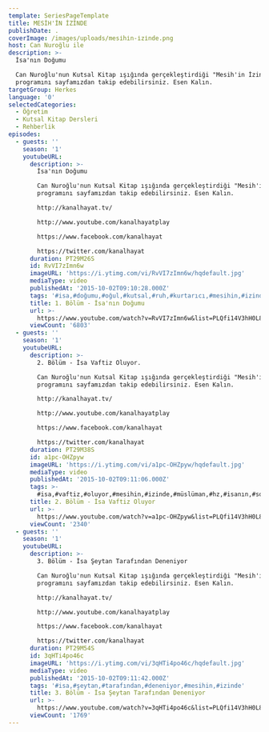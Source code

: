 ```yaml
---
template: SeriesPageTemplate
title: MESİH'İN İZİNDE
publishDate: .
coverImage: /images/uploads/mesi̇hi̇n-i̇zi̇nde.png
host: Can Nuroğlu ile
description: >-
  İsa'nın Doğumu

  Can Nuroğlu'nun Kutsal Kitap ışığında gerçekleştirdiği "Mesih'in İzinde"
  programını sayfamızdan takip edebilirsiniz. Esen Kalın.
targetGroup: Herkes
language: '0'
selectedCategories:
  - Öğretim
  - Kutsal Kitap Dersleri
  - Rehberlik
episodes:
  - guests: ''
    season: '1'
    youtubeURL:
      description: >-
        İsa'nın Doğumu

        Can Nuroğlu'nun Kutsal Kitap ışığında gerçekleştirdiği "Mesih'in İzinde"
        programını sayfamızdan takip edebilirsiniz. Esen Kalın.

        http://kanalhayat.tv/

        http://www.youtube.com/kanalhayatplay

        https://www.facebook.com/kanalhayat

        https://twitter.com/kanalhayat
      duration: PT29M26S
      id: RvVI7zImn6w
      imageURL: 'https://i.ytimg.com/vi/RvVI7zImn6w/hqdefault.jpg'
      mediaType: video
      publishedAt: '2015-10-02T09:10:28.000Z'
      tags: '#isa,#doğumu,#oğul,#kutsal,#ruh,#kurtarıcı,#mesihin,#izinde'
      title: 1. Bölüm - İsa'nın Doğumu
      url: >-
        https://www.youtube.com/watch?v=RvVI7zImn6w&list=PLQfi14V3hH0L8DIdDvJOcJHHsYXnwguro&index=2&t=0s
      viewCount: '6803'
  - guests: ''
    season: '1'
    youtubeURL:
      description: >-
        2. Bölüm - İsa Vaftiz Oluyor.

        Can Nuroğlu'nun Kutsal Kitap ışığında gerçekleştirdiği "Mesih'in İzinde"
        programını sayfamızdan takip edebilirsiniz. Esen Kalın.

        http://kanalhayat.tv/

        http://www.youtube.com/kanalhayatplay

        https://www.facebook.com/kanalhayat

        https://twitter.com/kanalhayat
      duration: PT29M38S
      id: a1pc-OHZpyw
      imageURL: 'https://i.ytimg.com/vi/a1pc-OHZpyw/hqdefault.jpg'
      mediaType: video
      publishedAt: '2015-10-02T09:11:06.000Z'
      tags: >-
        #isa,#vaftiz,#oluyor,#mesihin,#izinde,#müslüman,#hz,#isanın,#son,#gecesi,#kurban,#kurtuluş,#kefaret
      title: 2. Bölüm - İsa Vaftiz Oluyor
      url: >-
        https://www.youtube.com/watch?v=a1pc-OHZpyw&list=PLQfi14V3hH0L8DIdDvJOcJHHsYXnwguro&index=3&t=0s
      viewCount: '2340'
  - guests: ''
    season: '1'
    youtubeURL:
      description: >-
        3. Bölüm - İsa Şeytan Tarafından Deneniyor

        Can Nuroğlu'nun Kutsal Kitap ışığında gerçekleştirdiği "Mesih'in İzinde"
        programını sayfamızdan takip edebilirsiniz. Esen Kalın.

        http://kanalhayat.tv/

        http://www.youtube.com/kanalhayatplay

        https://www.facebook.com/kanalhayat

        https://twitter.com/kanalhayat
      duration: PT29M54S
      id: 3qHTi4po46c
      imageURL: 'https://i.ytimg.com/vi/3qHTi4po46c/hqdefault.jpg'
      mediaType: video
      publishedAt: '2015-10-02T09:11:42.000Z'
      tags: '#isa,#şeytan,#tarafından,#deneniyor,#mesihin,#izinde'
      title: 3. Bölüm - İsa Şeytan Tarafından Deneniyor
      url: >-
        https://www.youtube.com/watch?v=3qHTi4po46c&list=PLQfi14V3hH0L8DIdDvJOcJHHsYXnwguro&index=4&t=0s
      viewCount: '1769'
---
```


